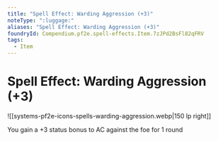 ```yaml
---
title: "Spell Effect: Warding Aggression (+3)"
noteType: ":luggage:"
aliases: "Spell Effect: Warding Aggression (+3)"
foundryId: Compendium.pf2e.spell-effects.Item.7zJPd2BsFl82qFRV
tags:
  - Item
---
```


# Spell Effect: Warding Aggression (+3)
![[systems-pf2e-icons-spells-warding-aggression.webp|150 lp right]]

You gain a +3 status bonus to AC against the foe for 1 round
